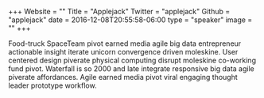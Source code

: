 +++
Website = ""
Title = "Applejack"
Twitter = "applejack"
Github = "applejack"
date = 2016-12-08T20:55:58-06:00
type = "speaker"
image = ""
+++

Food-truck SpaceTeam pivot earned media agile big data entrepreneur actionable insight iterate unicorn convergence driven moleskine. User centered design piverate physical computing disrupt moleskine co-working fund pivot. Waterfall is so 2000 and late integrate responsive big data agile piverate affordances. Agile earned media pivot viral engaging thought leader prototype workflow.
